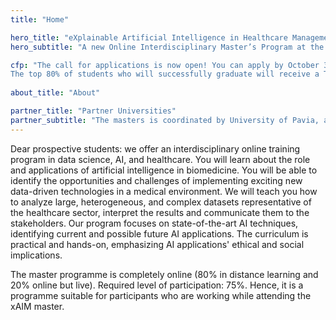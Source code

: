 ```yaml
---
title: "Home"

hero_title: "eXplainable Artificial Intelligence in Healthcare Management"
hero_subtitle: "A new Online Interdisciplinary Master’s Program at the Intersection of AI and Health Care"

cfp: "The call for applications is now open! You can apply by October 31st. 
The top 80% of students who will successfully graduate will receive a Thesis Award of 2,500 €."
 
about_title: "About"

partner_title: "Partner Universities"
partner_subtitle: "The masters is coordinated by University of Pavia, and involves world-renown experts from leading explainable AI institutions in Europe"
---
```


Dear prospective students: we offer an interdisciplinary online training program in data science, AI, and healthcare. You will learn about the role and applications of artificial intelligence in biomedicine. You will be able to identify the opportunities and challenges of implementing exciting new data-driven technologies in a medical environment. We will teach you how to analyze large, heterogeneous, and complex datasets representative of the healthcare sector, interpret the results and communicate them to the stakeholders. Our program focuses on state-of-the-art AI techniques, identifying current and possible future AI applications. The curriculum is practical and hands-on, emphasizing AI applications' ethical and social implications.

The master programme is completely online (80% in distance learning and 20% 
online but live). Required level of participation: 75%. Hence, it is a programme suitable for participants who are working while attending the xAIM master.
